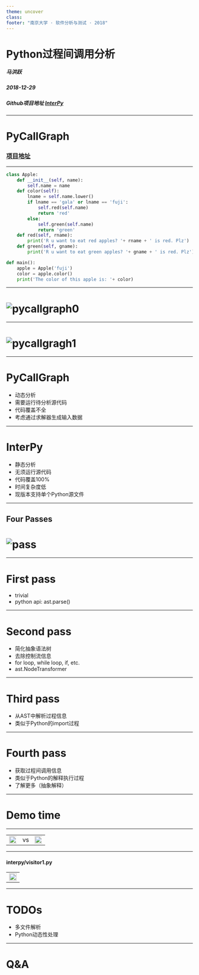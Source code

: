 ```yaml
---
theme: uncover
class:
footer: "南京大学 · 软件分析与测试 · 2018"
---
```


# Python过程间调用分析

##### 马洪跃

##### 2018-12-29

##### Github项目地址 [InterPy](https://github.com/bryce-ma/interpy)

---

# PyCallGraph

### [项目地址](https://github.com/gak/pycallgraph/#python-call-graph)

---

```python
class Apple:
    def __init__(self, name):
        self.name = name
    def color(self):
        lname = self.name.lower()
        if lname == 'gala' or lname == 'fuji':
            self.red(self.name)
            return 'red'
        else:
            self.green(self.name)
            return 'green'
    def red(self, rname):
        print('R u want to eat red apples? '+ rname + ' is red. Plz')
    def green(self, gname):
        print('R u want to eat green apples? '+ gname + ' is red. Plz')

def main():
    apple = Apple('fuji')
    color = apple.color()
    print('The color of this apple is: '+ color)
```

---

<!-- paginate: true -->

# ![pycallgraph0](./asset/pycallgraph.png)

---

# ![pycallgragh1](./asset/pycallgraphapple.png)

---

# PyCallGraph

- 动态分析
- 需要运行待分析源代码
- 代码覆盖不全
- 考虑通过求解器生成输入数据

---

# InterPy

- 静态分析
- 无须运行源代码
- 代码覆盖100%
- 时间复杂度低
- 现版本支持单个Python源文件

---

## Four Passes 

# ![pass](./passes.png)

---

# First pass

- trivial
- python api: ast.parse()

---

# Second pass

- 简化抽象语法树
- 去除控制流信息
- for loop, while loop, if, etc.
- ast.NodeTransformer

---

# Third pass

- 从AST中解析过程信息
- 类似于Python的import过程

---

# Fourth pass

- 获取过程间调用信息
- 类似于Python的解释执行过程
- 了解更多（抽象解释）

---

# Demo time

---

<table border="0">
  <tr>
    <td><img src='asset/interpydefault.png' height="120%"> </td>
        <td> vs </td>
    <td><img src='asset/pycallgraph.png' height="120%"> </td>

  </tr>
</table>

---

#### interpy/visitor1.py

<table border="0">
  <tr>
    <td><img src='asset/interpyvisitor1.png' width="100%"> </td>
  </tr>
</table>

---

# TODOs

- 多文件解析
- Python动态性处理

---

# Q&A


